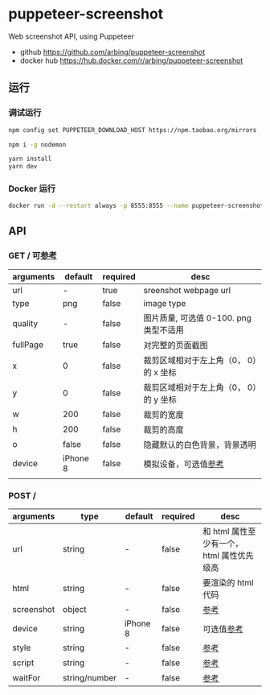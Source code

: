 # puppeteer-screenshot

Web screenshot API, using Puppeteer

- github https://github.com/arbing/puppeteer-screenshot
- docker hub https://hub.docker.com/r/arbing/puppeteer-screenshot

## 运行

### 调试运行

```sh
npm config set PUPPETEER_DOWNLOAD_HOST https://npm.taobao.org/mirrors

npm i -g nodemon

yarn install
yarn dev
```

### Docker 运行

```sh
docker run -d --restart always -p 8555:8555 --name puppeteer-screenshot arbing/puppeteer-screenshot
```

## API

### GET / 可[参考][1]

| arguments | default  | required | desc                                   |
| --------- | -------- | -------- | -------------------------------------- |
| url       | -        | true     | sreenshot webpage url                  |
| type      | png      | false    | image type                             |
| quality   | -        | false    | 图片质量, 可选值 0-100. png 类型不适用 |
| fullPage  | true     | false    | 对完整的页面截图                       |
| x         | 0        | false    | 裁剪区域相对于左上角（0， 0）的 x 坐标 |
| y         | 0        | false    | 裁剪区域相对于左上角（0， 0）的 y 坐标 |
| w         | 200      | false    | 裁剪的宽度                             |
| h         | 200      | false    | 裁剪的高度                             |
| o         | false    | false    | 隐藏默认的白色背景，背景透明           |
| device    | iPhone 8 | false    | 模拟设备，可选值[参考][2]              |
|           |          |          |                                        |

### POST /

| arguments  | type          | default  | required | desc                                      |
| ---------- | ------------- | -------- | -------- | ----------------------------------------- |
| url        | string        | -        | false    | 和 html 属性至少有一个，html 属性优先级高 |
| html       | string        | -        | false    | 要渲染的 html 代码                        |
| screenshot | object        | -        | false    | [参考][3]                                 |
| device     | string        | iPhone 8 | false    | 可选值[参考][4]                           |
| style      | string        | -        | false    | [参考][5]                                 |
| script     | string        | -        | false    | [参考][6]                                 |
| waitFor    | string/number | -        | false    | [参考][7]                                 |

[1]: https://zhaoqize.github.io/puppeteer-api-zh_CN/#?show=api-pagescreenshotoptions
[2]: https://github.com/GoogleChrome/puppeteer/blob/master/DeviceDescriptors.js
[3]: https://zhaoqize.github.io/puppeteer-api-zh_CN/#?show=api-pagescreenshotoptions
[4]: https://github.com/GoogleChrome/puppeteer/blob/master/DeviceDescriptors.js
[5]: https://zhaoqize.github.io/puppeteer-api-zh_CN/#?show=api-pageaddstyletagoptions
[6]: https://zhaoqize.github.io/puppeteer-api-zh_CN/#?show=api-pageaddscripttagoptions
[7]: https://zhaoqize.github.io/puppeteer-api-zh_CN/#?show=api-pagewaitforselectororfunctionortimeout-options-args
